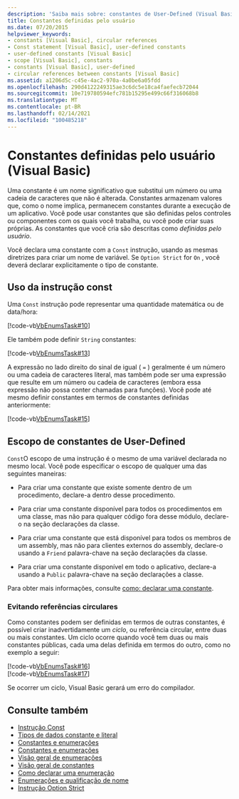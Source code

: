```yaml
---
description: 'Saiba mais sobre: constantes de User-Defined (Visual Basic)'
title: Constantes definidas pelo usuário
ms.date: 07/20/2015
helpviewer_keywords:
- constants [Visual Basic], circular references
- Const statement [Visual Basic], user-defined constants
- user-defined constants [Visual Basic]
- scope [Visual Basic], constants
- constants [Visual Basic], user-defined
- circular references between constants [Visual Basic]
ms.assetid: a1206d5c-c45e-4ac2-970a-4a0be6a05fdd
ms.openlocfilehash: 290d4122249315ae3c6dc5e18ca4faefecb72044
ms.sourcegitcommit: 10e719780594efc781b15295e499c66f316068b8
ms.translationtype: MT
ms.contentlocale: pt-BR
ms.lasthandoff: 02/14/2021
ms.locfileid: "100485218"
---
```

# <a name="user-defined-constants-visual-basic"></a>Constantes definidas pelo usuário (Visual Basic)

Uma constante é um nome significativo que substitui um número ou uma cadeia de caracteres que não é alterada. Constantes armazenam valores que, como o nome implica, permanecem constantes durante a execução de um aplicativo. Você pode usar constantes que são definidas pelos controles ou componentes com os quais você trabalha, ou você pode criar suas próprias. As constantes que você cria são descritas como *definidas pelo usuário*.  
  
 Você declara uma constante com a `Const` instrução, usando as mesmas diretrizes para criar um nome de variável. Se `Option Strict` for `On` , você deverá declarar explicitamente o tipo de constante.  
  
## <a name="const-statement-usage"></a>Uso da instrução const  

 Uma `Const` instrução pode representar uma quantidade matemática ou de data/hora:  
  
 [!code-vb[VbEnumsTask#10](~/samples/snippets/visualbasic/VS_Snippets_VBCSharp/VbEnumsTask/VB/Class2.vb#10)]  
  
 Ele também pode definir `String` constantes:  
  
 [!code-vb[VbEnumsTask#13](~/samples/snippets/visualbasic/VS_Snippets_VBCSharp/VbEnumsTask/VB/Class2.vb#13)]  
  
 A expressão no lado direito do sinal de igual ( `=` ) geralmente é um número ou uma cadeia de caracteres literal, mas também pode ser uma expressão que resulte em um número ou cadeia de caracteres (embora essa expressão não possa conter chamadas para funções). Você pode até mesmo definir constantes em termos de constantes definidas anteriormente:  
  
 [!code-vb[VbEnumsTask#15](~/samples/snippets/visualbasic/VS_Snippets_VBCSharp/VbEnumsTask/VB/Class2.vb#15)]  
  
## <a name="scope-of-user-defined-constants"></a>Escopo de constantes de User-Defined  

 `Const`O escopo de uma instrução é o mesmo de uma variável declarada no mesmo local. Você pode especificar o escopo de qualquer uma das seguintes maneiras:  
  
- Para criar uma constante que existe somente dentro de um procedimento, declare-a dentro desse procedimento.  
  
- Para criar uma constante disponível para todos os procedimentos em uma classe, mas não para qualquer código fora desse módulo, declare-o na seção declarações da classe.  
  
- Para criar uma constante que está disponível para todos os membros de um assembly, mas não para clientes externos do assembly, declare-o usando a `Friend` palavra-chave na seção declarações da classe.  
  
- Para criar uma constante disponível em todo o aplicativo, declare-a usando a `Public` palavra-chave na seção declarações a classe.  
  
 Para obter mais informações, consulte [como: declarar uma constante](how-to-declare-a-constant.md).  
  
### <a name="avoiding-circular-references"></a>Evitando referências circulares  

 Como constantes podem ser definidas em termos de outras constantes, é possível criar inadvertidamente um *ciclo*, ou referência circular, entre duas ou mais constantes. Um ciclo ocorre quando você tem duas ou mais constantes públicas, cada uma delas definida em termos do outro, como no exemplo a seguir:  
  
 [!code-vb[VbEnumsTask#16](~/samples/snippets/visualbasic/VS_Snippets_VBCSharp/VbEnumsTask/VB/Class2.vb#16)]  
[!code-vb[VbEnumsTask#17](~/samples/snippets/visualbasic/VS_Snippets_VBCSharp/VbEnumsTask/VB/Class2.vb#17)]  
  
 Se ocorrer um ciclo, Visual Basic gerará um erro do compilador.  
  
## <a name="see-also"></a>Consulte também

- [Instrução Const](../../../language-reference/statements/const-statement.md)
- [Tipos de dados constante e literal](constant-and-literal-data-types.md)
- [Constantes e enumerações](index.md)
- [Constantes e enumerações](../../../language-reference/constants-and-enumerations.md)
- [Visão geral de enumerações](enumerations-overview.md)
- [Visão geral de constantes](constants-overview.md)
- [Como declarar uma enumeração](how-to-declare-enumerations.md)
- [Enumerações e qualificação de nome](enumerations-and-name-qualification.md)
- [Instrução Option Strict](../../../language-reference/statements/option-strict-statement.md)
